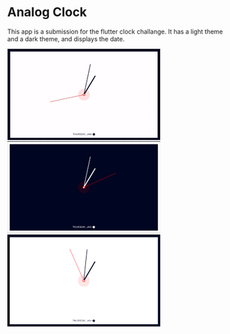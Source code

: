 # Analog Clock

This app is a submission for the flutter clock challange.
It has a light theme and a dark theme, and displays the date.

<img src='analog.gif' width='350'>

<img src='analog_dark.png' width='350'>

<img src='analog_light.png' width='350'>
